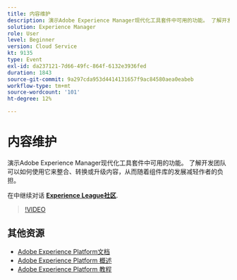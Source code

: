```yaml
---
title: 内容维护
description: 演示Adobe Experience Manager现代化工具套件中可用的功能。 了解开发团队可以如何使用它来整合、转换或升级内容，从而随着组件库的发展减轻作者的负担。
solution: Experience Manager
role: User
level: Beginner
version: Cloud Service
kt: 9135
type: Event
exl-id: da237121-7d66-49fc-864f-6132e3936fed
duration: 1843
source-git-commit: 9a297cda953d4414131657f9ac84580aea0eabeb
workflow-type: tm+mt
source-wordcount: '101'
ht-degree: 12%

---
```


# 内容维护

演示Adobe Experience Manager现代化工具套件中可用的功能。 了解开发团队可以如何使用它来整合、转换或升级内容，从而随着组件库的发展减轻作者的负担。

在中继续对话 **[Experience League社区](https://adobe.ly/3zJuUBH)**.

>[!VIDEO](https://video.tv.adobe.com/v/337577/?quality=12&learn=on&hidetitle=true)

## 其他资源

- [Adobe Experience Platform文档](https://experienceleague.adobe.com/docs/experience-platform.html)
- [Adobe Experience Platform 概述](https://experienceleague.adobe.com/docs/experience-platform/landing/home.html?lang=zh-Hans)
- [Adobe Experience Platform 教程](https://experienceleague.adobe.com/docs/platform-learn/tutorials/overview.html?lang=en)
